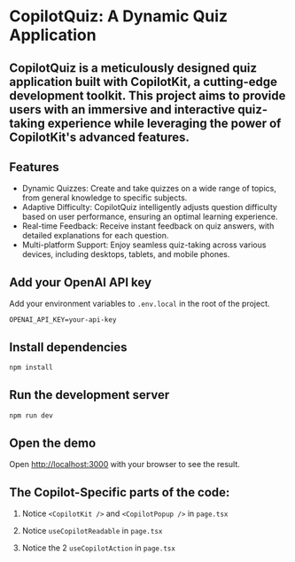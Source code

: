 # CopilotQuiz: A Dynamic Quiz Application
 ## CopilotQuiz is a meticulously designed quiz application built with CopilotKit, a cutting-edge development toolkit. This project aims to provide users with an immersive and interactive quiz-taking experience while leveraging the power of CopilotKit's advanced features.

## Features
- Dynamic Quizzes: Create and take quizzes on a wide range of topics, from general knowledge to specific subjects.
- Adaptive Difficulty: CopilotQuiz intelligently adjusts question difficulty based on user performance, ensuring an optimal learning experience.
- Real-time Feedback: Receive instant feedback on quiz answers, with detailed explanations for each question.
- Multi-platform Support: Enjoy seamless quiz-taking across various devices, including desktops, tablets, and mobile phones.

## Add your OpenAI API key

Add your environment variables to `.env.local` in the root of the project.

```
OPENAI_API_KEY=your-api-key
```

## Install dependencies

```bash
npm install
```

## Run the development server

```bash
npm run dev
```

## Open the demo

Open [http://localhost:3000](http://localhost:3000) with your browser to see the result.

## The Copilot-Specific parts of the code:

1. Notice `<CopilotKit />` and `<CopilotPopup />` in `page.tsx`

2. Notice `useCopilotReadable` in `page.tsx`

3. Notice the 2 `useCopilotAction` in `page.tsx`
